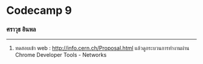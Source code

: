 # Codecamp 9

### ศราวุธ อินพล

---

1. ทดสอบเข้า web : http://info.cern.ch/Proposal.html
   แล้วดูกระบวนการทำงานผ่าน Chrome Developer Tools - Networks
